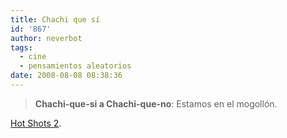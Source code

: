 ```yaml
---
title: Chachi que sí
id: '867'
author: neverbot
tags:
  - cine
  - pensamientos aleatorios
date: 2008-08-08 08:38:36
---
```


> **Chachi-que-si a Chachi-que-no**: Estamos en el mogollón.

[Hot Shots 2](http://www.imdb.com/title/tt0107144/).